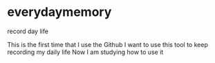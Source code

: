# everydaymemory
record day life

This is the first time that I use the Github
I want to use this tool to keep recording my daily life 
Now I am studying how to use it

